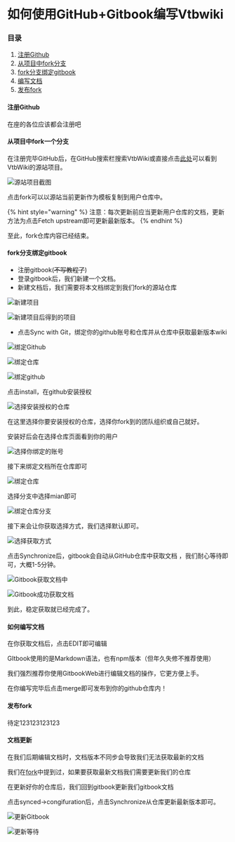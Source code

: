 # 如何使用GitHub+Gitbook编写Vtbwiki

### 目录

1. [注册Github](ru-he-shi-yong-github+gitbook-bian-xie-vtbwiki.md#zhu-ce-github)
2. [从项目中fork分支](ru-he-shi-yong-github+gitbook-bian-xie-vtbwiki.md#cong-xiang-mu-zhong-fork-yi-ge-fen-zhi)
3. [fork分支绑定gitbook](ru-he-shi-yong-github+gitbook-bian-xie-vtbwiki.md#fork-fen-zhi-bang-ding-gitbook)
4. [编写文档](ru-he-shi-yong-github+gitbook-bian-xie-vtbwiki.md#undefined)
5. [发布fork](ru-he-shi-yong-github+gitbook-bian-xie-vtbwiki.md#fa-bu-fork)

#### 注册Github

在座的各位应该都会注册吧

#### 从项目中fork一个分支

在注册完毕GitHub后，在GitHub搜索栏搜索VtbWiki或直接点击[此处](https://github.com/VtbT-Project/VtbWiki)可以看到VtbWiki的源站项目。

![源站项目截图](https://file.pakbi.com/images/wiki/55\(S\_M\)6E1IJ\[\)RC8VLHWGP.png)

点击fork可以以源站当前更新作为模板复制到用户仓库中。

{% hint style="warning" %}
注意：每次更新前应当更新用户仓库的文档，更新方法为点击Fetch upstream即可更新最新版本。
{% endhint %}

至此，fork仓库内容已经结束。

#### fork分支绑定gitbook

* 注册gitbook(~~不写教程了~~)
* 登录gitbook后，我们新建一个文档。
* 新建文档后，我们需要将本文档绑定到我们fork的源站仓库

![新建项目](https://file.pakbi.com/images/wiki/2.png)

![新建项目后得到的项目](https://file.pakbi.com/images/wiki/3.png)

* 点击Sync with Git，绑定你的github账号和仓库并从仓库中获取最新版本wiki

![绑定Github](https://file.pakbi.com/images/wiki/4.png)

![绑定仓库](https://file.pakbi.com/images/wiki/5.png)

![绑定github](https://file.pakbi.com/images/wiki/6.png)

点击install，在github安装授权

![选择安装授权的仓库](https://file.pakbi.com/images/wiki/7.png)

在这里选择你要安装授权的仓库，选择你fork到的团队组织或自己就好。

安装好后会在选择仓库页面看到你的用户

![选择你绑定的账号](https://file.pakbi.com/images/wiki/8.png)

接下来绑定文档所在仓库即可

![绑定仓库](https://file.pakbi.com/images/wiki/9.png)

选择分支中选择mian即可

![绑定仓库分支](https://file.pakbi.com/images/wiki/10.png)

接下来会让你获取选择方式，我们选择默认即可。

![选择获取方式](https://file.pakbi.com/images/wiki/11.png)

点击Synchronize后，gitbook会自动从GitHub仓库中获取文档 ，我们耐心等待即可，大概1-5分钟。

![Gitbook获取文档中](https://file.pakbi.com/images/wiki/13.png)

![Gitbook成功获取文档](https://file.pakbi.com/images/wiki/14.png)

到此，稳定获取就已经完成了。

#### 如何编写文档

在你获取文档后，点击EDIT即可编辑

GItbook使用的是Markdown语法，也有npm版本（但年久失修不推荐使用）

我们强烈推荐你使用GitbookWeb进行编辑文档的操作，它更方便上手。

在你编写完毕后点击merge即可发布到你的github仓库内！

#### 发布fork

待定123123123123



#### 文档更新

在我们后期编辑文档时，文档版本不同步会导致我们无法获取最新的文档

我们在[fork](ru-he-shi-yong-github+gitbook-bian-xie-vtbwiki.md#cong-xiang-mu-zhong-fork-yi-ge-fen-zhi)中提到过，如果要获取最新文档我们需要更新我们的仓库

在更新好你的仓库后，我们回到gitbook更新我们gitbook文档

点击synced->congifuration后，点击Synchronize从仓库更新最新版本即可。

![更新Gitbook](https://file.pakbi.com/images/wiki/15.png)

![更新等待](https://file.pakbi.com/images/wiki/16.png)

